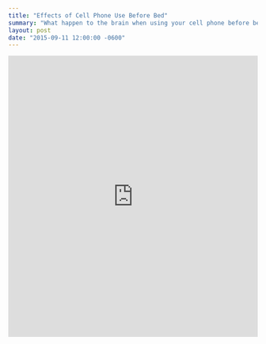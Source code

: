 ```yaml
---
title: "Effects of Cell Phone Use Before Bed"
summary: "What happen to the brain when using your cell phone before bed?"
layout: post
date: "2015-09-11 12:00:00 -0600"
---
```


<iframe src="https://docs.google.com/presentation/d/1ww_tCYLC4AcQXHz6-Gghm4jv8zZKEqDgtMbJNKDepKc/embed?start=false&loop=false&delayms=3000" frameborder="0" width="100%" height="569" allowfullscreen="true" mozallowfullscreen="true" webkitallowfullscreen="true"></iframe>
